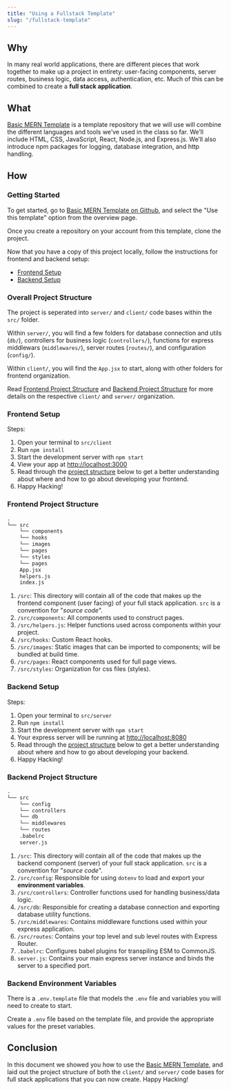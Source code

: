 ```yaml
---
title: "Using a Fullstack Template"
slug: "/fullstack-template"
---
```


## Why

In many real world applications, there are different pieces that work together to make up a project in entirety: user-facing components, server routes, business logic, data access, authentication, etc. Much of this can be combined to create a **full stack application**.

## What

[Basic MERN Template](https://github.com/Bryantellius/basic-mern-template) is a template repository that we will use will combine the different languages and tools we’ve used in the class so far. We’ll include HTML, CSS, JavaScript, React, Node.js, and Express.js. We’ll also introduce npm packages for logging, database integration, and http handling.

## How

### Getting Started

To get started, go to [Basic MERN Template on Github](https://github.com/Bryantellius/basic-mern-template), and select the "Use this template" option from the overview page.

Once you create a repository on your account from this template, clone the project.

Now that you have a copy of this project locally, follow the instructions for frontend and backend setup:

- [Frontend Setup](#frontend-setup)
- [Backend Setup](#backend-setup)

### Overall Project Structure

The project is seperated into `server/` and `client/` code bases within the `src/` folder.

Within `server/`, you will find a few folders for database connection and utils (`db/`), controllers for business logic (`controllers/`), functions for express middlewars (`middlewares/`), server routes (`routes/`), and configuration (`config/`).

Within `client/`, you will find the `App.jsx` to start, along with other folders for frontend organization.

Read [Frontend Project Structure](#frontend-project-structure) and [Backend Project Structure](#backend-project-structure) for more details on the respective `client/` and `server/` organization.

### Frontend Setup

Steps:

1. Open your terminal to `src/client`
2. Run `npm install`
3. Start the development server with `npm start`
4. View your app at [http://localhost:3000](http://localhost:3000)
5. Read through the [project structure](#project-structure) below to get a better understanding about where and how to go about developing your frontend.
6. Happy Hacking!

### Frontend Project Structure

```txt
.
└── src
    └── components
    └── hooks
    └── images
    └── pages
    └── styles
    └── pages
    App.jsx
    helpers.js
    index.js
```

1. `/src`: This directory will contain all of the code that makes up the frontend component (user facing) of your full stack application. `src` is a convention for "_source code_".
2. `/src/components`: All components used to construct pages.
3. `/src/helpers.js`: Helper functions used across components within your project.
4. `/src/hooks`: Custom React hooks.
5. `/src/images`: Static images that can be imported to components; will be bundled at build time.
6. `/src/pages`: React components used for full page views.
7. `/src/styles`: Organization for css files (styles).

### Backend Setup

Steps:

1. Open your terminal to `src/server`
2. Run `npm install`
3. Start the development server with `npm start`
4. Your express server will be running at [http://localhost:8080](http://localhost:8080)
5. Read through the [project structure](#project-structure) below to get a better understanding about where and how to go about developing your backend.
6. Happy Hacking!

### Backend Project Structure

```txt
.
└── src
    └── config
    └── controllers
    └── db
    └── middlewares
    └── routes
    .babelrc
    server.js
```

1. `/src`: This directory will contain all of the code that makes up the backend component (server) of your full stack application. `src` is a convention for "_source code_".
2. `/src/config`: Responsible for using `dotenv` to load and export your **environment variables**.
3. `/src/controllers`: Controller functions used for handling business/data logic.
4. `/src/db`: Responsible for creating a database connection and exporting database utility functions.
5. `/src/middlewares`: Contains middleware functions used within your express application.
6. `/src/routes`: Contains your top level and sub level routes with Express Router.
7. `.babelrc`: Configures babel plugins for transpiling ESM to CommonJS.
8. `server.js`: Contains your main express server instance and binds the server to a specified port.

### Backend Environment Variables

There is a `.env.template` file that models the `.env` file and variables you will need to create to start.

Create a `.env` file based on the template file, and provide the appropriate values for the preset variables.

## Conclusion

In this document we showed you how to use the [Basic MERN Template](https://github.com/Bryantellius/basic-mern-template), and laid out the project structure of both the `client/` and `server/` code bases for full stack applications that you can now create. Happy Hacking!
